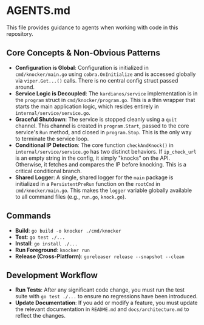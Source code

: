 # AGENTS.md

This file provides guidance to agents when working with code in this repository.

## Core Concepts & Non-Obvious Patterns

- **Configuration is Global**: Configuration is initialized in `cmd/knocker/main.go` using `cobra.OnInitialize` and is accessed globally via `viper.Get...()` calls. There is no central config struct passed around.
- **Service Logic is Decoupled**: The `kardianos/service` implementation is in the `program` struct in `cmd/knocker/program.go`. This is a thin wrapper that starts the main application logic, which resides entirely in `internal/service/service.go`.
- **Graceful Shutdown**: The service is stopped cleanly using a `quit` channel. This channel is created in `program.Start`, passed to the core service's `Run` method, and closed in `program.Stop`. This is the only way to terminate the service loop.
- **Conditional IP Detection**: The core function `checkAndKnock()` in `internal/service/service.go` has two distinct behaviors. If `ip_check_url` is an empty string in the config, it simply "knocks" on the API. Otherwise, it fetches and compares the IP before knocking. This is a critical conditional branch.
- **Shared Logger**: A single, shared logger for the `main` package is initialized in a `PersistentPreRun` function on the `rootCmd` in `cmd/knocker/main.go`. This makes the `logger` variable globally available to all command files (e.g., `run.go`, `knock.go`).

## Commands

- **Build**: `go build -o knocker ./cmd/knocker`
- **Test**: `go test ./...`
- **Install**: `go install ./...`
- **Run Foreground**: `knocker run`
- **Release (Cross-Platform)**: `goreleaser release --snapshot --clean`

## Development Workflow

- **Run Tests**: After any significant code change, you must run the test suite with `go test ./...` to ensure no regressions have been introduced.
- **Update Documentation**: If you add or modify a feature, you must update the relevant documentation in `README.md` and `docs/architecture.md` to reflect the changes.
